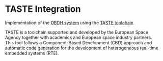 TASTE Integration
=================

Implementation of the [OBDH system](https://github.com/STR-UPM/OBDH_LABS/tree/master/PROJECT)
using the [TASTE toolchain](https://taste.tools/).

TASTE is a toolchain supported and developed by the European Space Agency together
with academics and European space industry partners.
This tool follows a Component-Based Development (CBD) approach and automatic
code generation for the development of heterogeneous real-time embedded systems (RTE).
